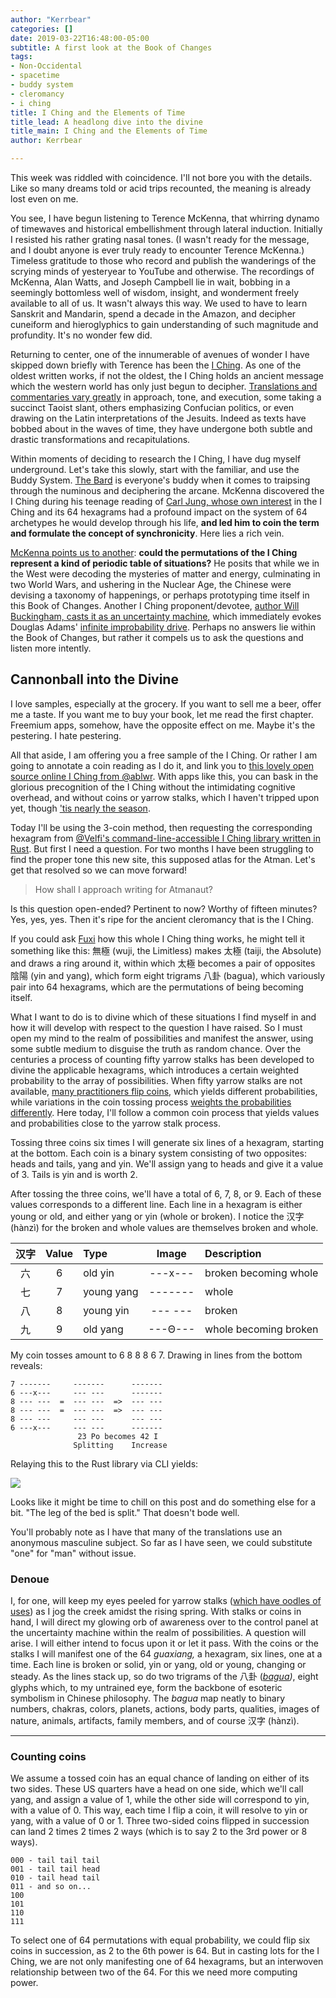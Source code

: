 ```yaml
---
author: "Kerrbear"
categories: []
date: 2019-03-22T16:48:00-05:00
subtitle: A first look at the Book of Changes
tags:
- Non-Occidental
- spacetime
- buddy system
- cleromancy
- i ching
title: I Ching and the Elements of Time
title_lead: A headlong dive into the divine
title_main: I Ching and the Elements of Time
author: Kerrbear

---
```

This week was riddled with coincidence. I'll not bore you with the details. Like so many dreams told or acid trips recounted, the meaning is already lost even on me.

You see, I have begun listening to Terence McKenna, that whirring dynamo of timewaves and historical embellishment through lateral induction. Initially I resisted his rather grating nasal tones. (I wasn't ready for the message, and I doubt anyone is ever truly ready to encounter Terence McKenna.)<!--more--> Timeless gratitude to those who record and publish the wanderings of the scrying minds of yesteryear to YouTube and otherwise. The recordings of McKenna, Alan Watts, and Joseph Campbell lie in wait, bobbing in a seemingly bottomless well of wisdom, insight, and wonderment freely available to all of us. It wasn't always this way. We used to have to learn Sanskrit and Mandarin, spend a decade in the Amazon, and decipher cuneiform and hieroglyphics to gain understanding of such magnitude and profundity. It's no wonder few did.

Returning to center, one of the innumerable of avenues of wonder I have skipped down briefly with Terence has been the [I Ching](https://www.wikiwand.com/en/I_Ching). As one of the oldest written works, if not the oldest, the I Ching holds an ancient message which the western world has only just begun to decipher. [Translations and commentaries vary greatly](https://www.biroco.com/yijing/survey.htm "A survey of I Ching translations") in approach, tone, and execution, some taking a succinct Taoist slant, others emphasizing Confucian politics, or even drawing on the Latin interpretations of the Jesuits. Indeed as texts have bobbed about in the waves of time, they have undergone both subtle and drastic transformations and recapitulations.

Within moments of deciding to research the I Ching, I have dug myself underground. Let's take this slowly, start with the familiar, and use the Buddy System. [The Bard](https://www.youtube.com/playlist?list=PL2D0E32265BBFA843) is everyone's buddy when it comes to traipsing through the numinous and deciphering the arcane. McKenna discovered the I Ching during his teenage reading of [Carl Jung, whose own interest](http://the-iching.com/extra/iching_jung_foreword) in the I Ching and its 64 hexagrams had a profound impact on the system of 64 archetypes he would develop through his life, **and led him to coin the term and formulate the concept of synchronicity**. Here lies a rich vein.

[McKenna points us to another](https://www.youtube.com/watch?v=sz10iqNNbnY): **could the permutations of the I Ching represent a kind of periodic table of situations?** He posits that while we in the West were decoding the mysteries of matter and energy, culminating in two World Wars, and ushering in the Nuclear Age, the Chinese were devising a taxonomy of happenings, or perhaps prototyping time itself in this Book of Changes. Another I Ching proponent/devotee, [author Will Buckingham, casts it as an uncertainty machine](https://aeon.co/essays/forget-prophecy-the-i-ching-is-an-uncertainty-machine), which immediately evokes Douglas Adams' [infinite improbability drive](https://www.youtube.com/watch?v=nCf53ses22w). Perhaps no answers lie within the Book of Changes, but rather it compels us to ask the questions and listen more intently.

## Cannonball into the Divine

I love samples, especially at the grocery. If you want to sell me a beer, offer me a taste. If you want me to buy your book, let me read the first chapter. Freemium apps, somehow, have the opposite effect on me. Maybe it's the pestering. I hate pestering.

All that aside, I am offering you a free sample of the I Ching. Or rather I am going to annotate a coin reading as I do it, and link you to [this lovely open source online I Ching from @ablwr](https://bits.ashleyblewer.com/i-ching/). With apps like this, you can bask in the glorious precognition of the I Ching without the intimidating cognitive overhead, and without coins or yarrow stalks, which I haven't tripped upon  yet, though ['tis nearly the season](https://www.wildflower.org/plants/result.php?id_plant=acmi2).

Today I'll be using the 3-coin method, then requesting the corresponding hexagram from [@Velfi's command-line-accessible I Ching library written in Rust](https://github.com/Velfi/i-ching). But first I need a question. For two months I have been struggling to find the proper tone this new site, this supposed atlas for the Atman. Let's get that resolved so we can move forward!

> How shall I approach writing for Atmanaut?

Is this question open-ended? Pertinent to now? Worthy of fifteen minutes? Yes, yes, yes. Then it's ripe for the ancient cleromancy that is the I Ching.

If you could ask [Fuxi](https://www.wikiwand.com/en/Fuxi) how this whole I Ching thing works, he might tell it something like this: 無極 (wuji, the Limitless) makes 太極 (taiji, the Absolute) and draws a ring around it, within which 太極 becomes a pair of opposites 陰陽 (yin and yang), which form eight trigrams 八卦 (bagua), which variously pair into 64 hexagrams, which are the permutations of being becoming itself.

What I want to do is to divine which of these situations I find myself in and how it will develop with respect to the question I have raised. So I must open my mind to the realm of possibilities and manifest the answer, using some subtle medium to disguise the truth as random chance. Over the centuries a process of counting fifty yarrow stalks has been developed to divine the applicable hexagrams, which introduces a certain weighted probability to the array of possibilities. When fifty yarrow stalks are not available, [many practitioners flip coins](http://bhoffert.faculty.noctrl.edu/TEACHING/Castcoin.html), which yields different probabilities, while variations in the coin tossing process [weights the probabilities differently](http://the-iching.com/extra/divination_with_stalks). Here today, I'll follow a common coin process that yields values and probabilities close to the yarrow stalk process.

Tossing three coins six times I will generate six lines of a hexagram, starting at the bottom. Each coin is a binary system consisting of two opposites: heads and tails, yang and yin. We'll assign yang to heads and give it a value of 3. Tails is yin and is worth 2.

After tossing the three coins, we'll have a total of 6, 7, 8, or 9. Each of these values corresponds to a different line. Each line in a hexagram is either young or old, and either yang or yin (whole or broken). I notice the 汉字 (hànzì) for the broken and whole values are themselves broken and whole.

| 汉字 | Value | Type | Image | Description |
| :---: | :---: | :--- | :---: | :--- |
| 六 | 6 | old yin | ---x--- | broken becoming whole |
| 七 | 7 | young yang | ------- | whole |
| 八 | 8 | young yin | --- --- | broken |
| 九 | 9 | old yang | ---Θ--- | whole becoming broken |

My coin tosses amount to 6 8 8 8 6 7. Drawing in lines from the bottom reveals:

    7 -------     ------- 	   -------
    6 ---x---     --- --- 	   -------
    8 --- ---  =  --- ---  =>  --- ---
    8 --- ---  =  --- ---  =>  --- ---
    8 --- ---     --- --- 	   --- ---
    6 ---x---     --- --- 	   -------
    			   23 Po becomes 42 I
                  Splitting	   Increase

Relaying this to the Rust library via CLI yields:

![](/uploads/i-ching-rust-23.png)

Looks like it might be time to chill on this post and do something else for a bit. "The leg of the bed is split." That doesn't bode well.

You'll probably note as I have that many of the translations use an anonymous masculine subject. So far as I have seen, we could substitute "one" for "man" without issue.

### Denoue

I, for one, will keep my eyes peeled for yarrow stalks ([which have oodles of uses](https://www.mommypotamus.com/yarrow/)) as I jog the creek amidst the rising spring. With stalks or coins in hand, I will direct my glowing orb of awareness over to the control panel at the uncertainty machine within the realm of possibilities. A question will arise. I will either intend to focus upon it or let it pass. With the coins or the stalks I will manifest one of the 64 _guaxiang,_ a hexagram, six lines, one at a time. Each line is broken or solid, yin or yang, old or young, changing or steady. As the lines stack up, so do two trigrams of the 八卦 ([_bagua_](http://www.wikiwand.com/en/Bagua)_)_, eight glyphs which, to my untrained eye, form the backbone of esoteric symbolism in Chinese philosophy. The _bagua_ map neatly to binary numbers, chakras, colors, planets, actions, body parts, qualities, images of nature, animals, artifacts, family members, and of course 汉字 (hànzì).

***

### Counting coins

We assume a tossed coin has an equal chance of landing on either of its two sides. These US quarters have a head on one side, which we'll call yang, and assign a value of 1, while the other side will correspond to yin, with a value of 0. This way, each time I flip a coin, it will resolve to yin or yang, with a value of 0 or 1. Three two-sided coins flipped in succession can land 2 times 2 times 2 ways (which is to say 2 to the 3rd power or 8 ways).

    000 - tail tail tail
    001 - tail tail head
    010 - tail head tail
    011 - and so on...
    100
    101
    110
    111

To select one of 64 permutations with equal probability, we could flip six coins in succession, as 2 to the 6th power is 64. But in casting lots for the I Ching, we are not only manifesting one of 64 hexagrams, but an interwoven relationship between two of the 64. For this we need more computing power.

